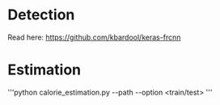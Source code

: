 # Detection
Read here: https://github.com/kbardool/keras-frcnn

# Estimation
'''python calorie_estimation.py --path <path> --option <train/test>
'''